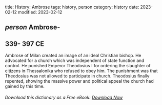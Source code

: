 title: History: Ambrose
tags: history, person
category: history
date: 2023-02-12
modified: 2023-02-12

## _person_ Ambrose-
 339-
397 CE
-
Ambrose of Milan created an image
of an ideal Christian bishop. He advocated for a church which was
independent of state function and control. He punished Emperor
Theodosius I for ordering the slaughter of citizens in Thessalonika
who refused to obey him. The punishment was that Theodosius was not
allowed to participate in church. Theodosius finally repented,
showing the massive power and political appeal the church had gained
by this time.


###### Download *this* dictionary as a Free eBook: [Download Now]({static}static/SerfHistoryDictionary.pdf)

